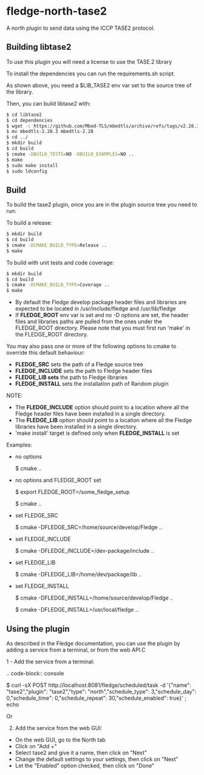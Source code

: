 # fledge-north-tase2
A north plugin to send data using the ICCP TASE2 protocol.

## Building libtase2
To use this plugin you will need a license to use the TASE.2 library

To install the dependencies you can run the requirements.sh script.

As shown above, you need a $LIB_TASE2 env var set to the source tree of the
library.

Then, you can build libtase2 with:

```bash
$ cd libtase2
$ cd dependencies
$ wget -c https://github.com/Mbed-TLS/mbedtls/archive/refs/tags/v2.28.3.tar.gz -O - | tar -xz
$ mv mbedtls-2.28.3 mbedtls-2.28
$ cd ../
$ mkdir build
$ cd build
$ cmake -DBUILD_TESTS=NO -DBUILD_EXAMPLES=NO ..
$ make
$ sudo make install
$ sudo ldconfig
```

Build
-----


To build the tase2 plugin, once you are in the plugin source tree you need to run:

To build a release:

```bash 
$ mkdir build
$ cd build
$ cmake -DCMAKE_BUILD_TYPE=Release ..
$ make
```

To build with unit tests and code coverage:

```bash
$ mkdir build
$ cd build
$ cmake -DCMAKE_BUILD_TYPE=Coverage ..
$ make
```

- By default the Fledge develop package header files and libraries
  are expected to be located in /usr/include/fledge and /usr/lib/fledge
- If **FLEDGE_ROOT** env var is set and no -D options are set,
  the header files and libraries paths are pulled from the ones under the
  FLEDGE_ROOT directory.
  Please note that you must first run 'make' in the FLEDGE_ROOT directory.

You may also pass one or more of the following options to cmake to override
this default behaviour:

- **FLEDGE_SRC** sets the path of a Fledge source tree
- **FLEDGE_INCLUDE** sets the path to Fledge header files
- **FLEDGE_LIB sets** the path to Fledge libraries
- **FLEDGE_INSTALL** sets the installation path of Random plugin

NOTE:
- The **FLEDGE_INCLUDE** option should point to a location where all the Fledge
  header files have been installed in a single directory.
- The **FLEDGE_LIB** option should point to a location where all the Fledge
  libraries have been installed in a single directory.
- 'make install' target is defined only when **FLEDGE_INSTALL** is set

Examples:

- no options

  $ cmake ..

- no options and FLEDGE_ROOT set

  $ export FLEDGE_ROOT=/some_fledge_setup

  $ cmake ..

- set FLEDGE_SRC

  $ cmake -DFLEDGE_SRC=/home/source/develop/Fledge  ..

- set FLEDGE_INCLUDE

  $ cmake -DFLEDGE_INCLUDE=/dev-package/include ..
- set FLEDGE_LIB

  $ cmake -DFLEDGE_LIB=/home/dev/package/lib ..
- set FLEDGE_INSTALL

  $ cmake -DFLEDGE_INSTALL=/home/source/develop/Fledge ..

  $ cmake -DFLEDGE_INSTALL=/usr/local/fledge ..


Using the plugin
----------------

As described in the Fledge documentation, you can use the plugin by adding
a service from a terminal, or from the web API.C

1 - Add the service from a terminal:

.. code-block:: console

$ curl -sX POST http://localhost:8081/fledge/scheduled/task -d '{"name": "tase2","plugin": "tase2","type": "north","schedule_type": 3,"schedule_day": 0,"schedule_time": 0,"schedule_repeat": 30,"schedule_enabled": true}' ; echo

Or

2) Add the service from the web GUI:

- On the web GUI, go to the North tab
- Click on "Add +"
- Select tase2 and give it a name, then click on "Next"
- Change the default settings to your settings, then click on "Next"
- Let the "Enabled" option checked, then click on "Done"